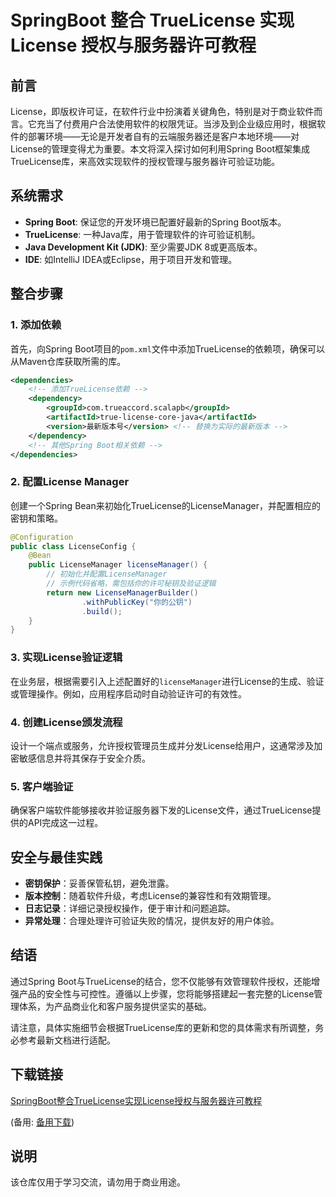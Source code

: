 # SpringBoot 整合 TrueLicense 实现 License 授权与服务器许可教程

## 前言

License，即版权许可证，在软件行业中扮演着关键角色，特别是对于商业软件而言。它充当了付费用户合法使用软件的权限凭证。当涉及到企业级应用时，根据软件的部署环境——无论是开发者自有的云端服务器还是客户本地环境——对License的管理变得尤为重要。本文将深入探讨如何利用Spring Boot框架集成TrueLicense库，来高效实现软件的授权管理与服务器许可验证功能。

## 系统需求

- **Spring Boot**: 保证您的开发环境已配置好最新的Spring Boot版本。
- **TrueLicense**: 一种Java库，用于管理软件的许可验证机制。
- **Java Development Kit (JDK)**: 至少需要JDK 8或更高版本。
- **IDE**: 如IntelliJ IDEA或Eclipse，用于项目开发和管理。

## 整合步骤

### 1. 添加依赖

首先，向Spring Boot项目的`pom.xml`文件中添加TrueLicense的依赖项，确保可以从Maven仓库获取所需的库。

```xml
<dependencies>
    <!-- 添加TrueLicense依赖 -->
    <dependency>
        <groupId>com.trueaccord.scalapb</groupId>
        <artifactId>true-license-core-java</artifactId>
        <version>最新版本号</version> <!-- 替换为实际的最新版本 -->
    </dependency>
    <!-- 其他Spring Boot相关依赖 -->
</dependencies>
```

### 2. 配置License Manager

创建一个Spring Bean来初始化TrueLicense的LicenseManager，并配置相应的密钥和策略。

```java
@Configuration
public class LicenseConfig {
    @Bean
    public LicenseManager licenseManager() {
        // 初始化并配置LicenseManager
        // 示例代码省略，需包括你的许可秘钥及验证逻辑
        return new LicenseManagerBuilder()
                .withPublicKey("你的公钥")
                .build();
    }
}
```

### 3. 实现License验证逻辑

在业务层，根据需要引入上述配置好的`licenseManager`进行License的生成、验证或管理操作。例如，应用程序启动时自动验证许可的有效性。

### 4. 创建License颁发流程

设计一个端点或服务，允许授权管理员生成并分发License给用户，这通常涉及加密敏感信息并将其保存于安全介质。

### 5. 客户端验证

确保客户端软件能够接收并验证服务器下发的License文件，通过TrueLicense提供的API完成这一过程。

## 安全与最佳实践

- **密钥保护**：妥善保管私钥，避免泄露。
- **版本控制**：随着软件升级，考虑License的兼容性和有效期管理。
- **日志记录**：详细记录授权操作，便于审计和问题追踪。
- **异常处理**：合理处理许可验证失败的情况，提供友好的用户体验。

## 结语

通过Spring Boot与TrueLicense的结合，您不仅能够有效管理软件授权，还能增强产品的安全性与可控性。遵循以上步骤，您将能够搭建起一套完整的License管理体系，为产品商业化和客户服务提供坚实的基础。

请注意，具体实施细节会根据TrueLicense库的更新和您的具体需求有所调整，务必参考最新文档进行适配。

## 下载链接
[SpringBoot整合TrueLicense实现License授权与服务器许可教程](https://pan.quark.cn/s/c92e9517d489) 

(备用: [备用下载](https://pan.baidu.com/s/1zpq5Oubh39atFBZZY8KHDQ?pwd=1234))

## 说明

该仓库仅用于学习交流，请勿用于商业用途。
